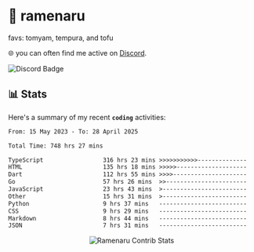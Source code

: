 # 🍜 ramenaru
favs: tomyam, tempura, and tofu

🌐 you can often find me active on [Discord](https://discordapp.com/users/503291004200157185).

![Discord Badge](https://dcbadge.vercel.app/api/shield/503291004200157185)

## 📊 Stats

Here's a summary of my recent **`coding`** activities:

<!--START_SECTION:waka-->

```txt
From: 15 May 2023 - To: 28 April 2025

Total Time: 748 hrs 27 mins

TypeScript                 316 hrs 23 mins >>>>>>>>>>>--------------   42.27 %
HTML                       135 hrs 18 mins >>>>>--------------------   18.08 %
Dart                       112 hrs 55 mins >>>>---------------------   15.09 %
Go                         57 hrs 26 mins  >>-----------------------   07.68 %
JavaScript                 23 hrs 43 mins  >------------------------   03.17 %
Other                      15 hrs 31 mins  >------------------------   02.07 %
Python                     9 hrs 37 mins   -------------------------   01.29 %
CSS                        9 hrs 29 mins   -------------------------   01.27 %
Markdown                   8 hrs 44 mins   -------------------------   01.17 %
JSON                       7 hrs 31 mins   -------------------------   01.00 %
```

<!--END_SECTION:waka-->

<div style="text-align: center;">
   <img align="center" src="https://github-readme-streak-stats.herokuapp.com/?user=Ramenaru&theme=dark&card_width=520" alt="Ramenaru Contrib Stats" />
</div>

